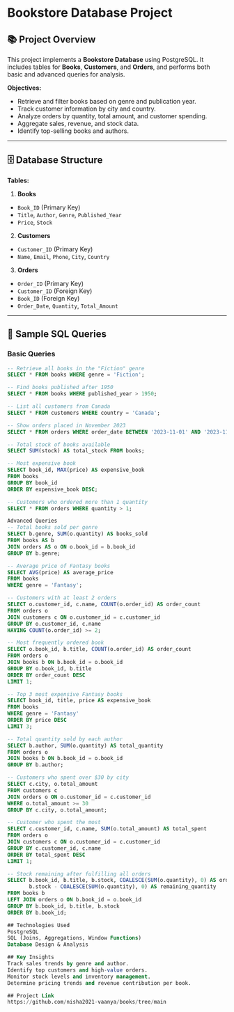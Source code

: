 # Bookstore Database Project

## 📚 Project Overview
This project implements a **Bookstore Database** using PostgreSQL. It includes tables for **Books**, **Customers**, and **Orders**, and performs both basic and advanced queries for analysis.

**Objectives:**
- Retrieve and filter books based on genre and publication year.
- Track customer information by city and country.
- Analyze orders by quantity, total amount, and customer spending.
- Aggregate sales, revenue, and stock data.
- Identify top-selling books and authors.

---

## 🗄 Database Structure

**Tables:**

1. **Books**
- `Book_ID` (Primary Key)
- `Title`, `Author`, `Genre`, `Published_Year`
- `Price`, `Stock`

2. **Customers**
- `Customer_ID` (Primary Key)
- `Name`, `Email`, `Phone`, `City`, `Country`

3. **Orders**
- `Order_ID` (Primary Key)
- `Customer_ID` (Foreign Key)
- `Book_ID` (Foreign Key)
- `Order_Date`, `Quantity`, `Total_Amount`

---

## 📝 Sample SQL Queries

### Basic Queries

```sql
-- Retrieve all books in the "Fiction" genre
SELECT * FROM books WHERE genre = 'Fiction';

-- Find books published after 1950
SELECT * FROM books WHERE published_year > 1950;

-- List all customers from Canada
SELECT * FROM customers WHERE country = 'Canada';

-- Show orders placed in November 2023
SELECT * FROM orders WHERE order_date BETWEEN '2023-11-01' AND '2023-11-30';

-- Total stock of books available
SELECT SUM(stock) AS total_stock FROM books;

-- Most expensive book
SELECT book_id, MAX(price) AS expensive_book
FROM books
GROUP BY book_id
ORDER BY expensive_book DESC;

-- Customers who ordered more than 1 quantity
SELECT * FROM orders WHERE quantity > 1;

Advanced Queries
-- Total books sold per genre
SELECT b.genre, SUM(o.quantity) AS books_sold
FROM books AS b
JOIN orders AS o ON o.book_id = b.book_id
GROUP BY b.genre;

-- Average price of Fantasy books
SELECT AVG(price) AS average_price
FROM books
WHERE genre = 'Fantasy';

-- Customers with at least 2 orders
SELECT o.customer_id, c.name, COUNT(o.order_id) AS order_count
FROM orders o
JOIN customers c ON o.customer_id = c.customer_id
GROUP BY o.customer_id, c.name
HAVING COUNT(o.order_id) >= 2;

-- Most frequently ordered book
SELECT o.book_id, b.title, COUNT(o.order_id) AS order_count
FROM orders o
JOIN books b ON b.book_id = o.book_id
GROUP BY o.book_id, b.title
ORDER BY order_count DESC
LIMIT 1;

-- Top 3 most expensive Fantasy books
SELECT book_id, title, price AS expensive_book
FROM books
WHERE genre = 'Fantasy'
ORDER BY price DESC
LIMIT 3;

-- Total quantity sold by each author
SELECT b.author, SUM(o.quantity) AS total_quantity
FROM orders o
JOIN books b ON b.book_id = o.book_id
GROUP BY b.author;

-- Customers who spent over $30 by city
SELECT c.city, o.total_amount
FROM customers c
JOIN orders o ON o.customer_id = c.customer_id
WHERE o.total_amount >= 30
GROUP BY c.city, o.total_amount;

-- Customer who spent the most
SELECT c.customer_id, c.name, SUM(o.total_amount) AS total_spent
FROM orders o
JOIN customers c ON o.customer_id = c.customer_id
GROUP BY c.customer_id, c.name
ORDER BY total_spent DESC
LIMIT 1;

-- Stock remaining after fulfilling all orders
SELECT b.book_id, b.title, b.stock, COALESCE(SUM(o.quantity), 0) AS order_quantity, 
       b.stock - COALESCE(SUM(o.quantity), 0) AS remaining_quantity
FROM books b
LEFT JOIN orders o ON b.book_id = o.book_id
GROUP BY b.book_id, b.title, b.stock
ORDER BY b.book_id;

## Technologies Used
PostgreSQL
SQL (Joins, Aggregations, Window Functions)
Database Design & Analysis

## Key Insights
Track sales trends by genre and author.
Identify top customers and high-value orders.
Monitor stock levels and inventory management.
Determine pricing trends and revenue contribution per book.

## Project Link
https://github.com/nisha2021-vaanya/books/tree/main
